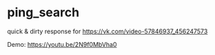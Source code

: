# ping_search
quick &amp; dirty response for https://vk.com/video-57846937_456247573

Demo:
https://youtu.be/2N9f0MbVha0
